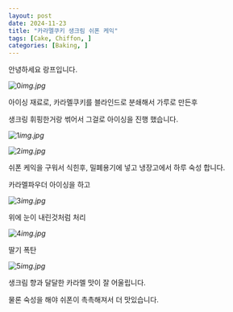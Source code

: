 ```yaml
---
layout: post
date: 2024-11-23
title: "카라멜쿠키 생크림 쉬폰 케익"
tags: [Cake, Chiffon, ]
categories: [Baking, ]
---
```



안녕하세요 랑프입니다.


![0](/assets/img/2024-11-23-카라멜쿠키-생크림-쉬폰-케익.md/0.png)_img.jpg_


아이싱 재료로, 카라멜쿠키를 블라인드로 분쇄해서 가루로 만든후


생크링 휘핑한거랑 썪어서 그걸로 아이싱을 진행 했습니다.


![1](/assets/img/2024-11-23-카라멜쿠키-생크림-쉬폰-케익.md/1.png)_img.jpg_


![2](/assets/img/2024-11-23-카라멜쿠키-생크림-쉬폰-케익.md/2.png)_img.jpg_


쉬폰 케익을 구워서 식힌후, 밀폐용기에 넣고 냉장고에서 하루 숙성 합니다.


카라멜파우더 아이싱을 하고


![3](/assets/img/2024-11-23-카라멜쿠키-생크림-쉬폰-케익.md/3.png)_img.jpg_


위에 눈이 내린것처럼 처리


![4](/assets/img/2024-11-23-카라멜쿠키-생크림-쉬폰-케익.md/4.png)_img.jpg_


딸기 폭탄


![5](/assets/img/2024-11-23-카라멜쿠키-생크림-쉬폰-케익.md/5.png)_img.jpg_


생크림 향과 달달한 카라멜 맛이 잘 어울립니다.


물론 숙성을 해야 쉬폰이 촉촉해져서 더 맛있습니다.

